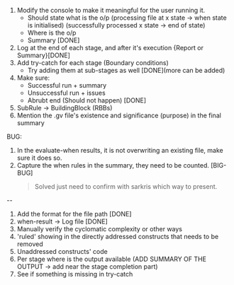 1. Modify the console to make it meaningful for the user running it.
    - Should state what is the o/p
        (processing file at x state -> when state is initialised)
        (successfully processed x state -> end of state)
    - Where is the o/p
    - Summary
    [DONE]
2. Log at the end of each stage, and after it's execution {Report or Summary}[DONE]
3. Add try-catch for each stage (Boundary conditions)
    - Try adding them at sub-stages as well
    [DONE](more can be added)
4. Make sure:
    - Successful run + summary
    - Unsuccessful run + issues
    - Abrubt end (Should not happen)
    [DONE]
5. SubRule -> BuildingBlock (RBBs)
6. Mention the .gv file's existence and significance (purpose) in the final summary

BUG:
1. In the evaluate-when results, it is not overwriting an existing file, make sure it does so.
2. Capture the when rules in the summary, they need to be counted. [BIG-BUG]
    > Solved just need to confirm with sarkris which way to present.

--

1. Add the format for the file path [DONE]
2. when-result -> Log file [DONE]
3. Manually verify the cyclomatic complexity or other ways
4. 'ruled' showing in the directly addressed constructs that needs to be removed
5. Unaddressed constructs' code
6. Per stage where is the output available (ADD SUMMARY OF THE OUTPUT -> add near the stage completion part)
7. See if something is missing in try-catch